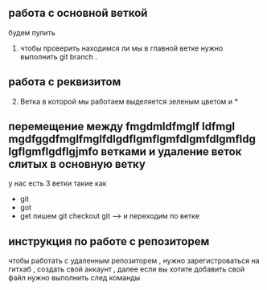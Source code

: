 
## работа с основной веткой ## 

будем пулить 
1. чтобы проверить находимся ли мы в главной ветке нужно выполнить git branch .
## работа с реквизитом ##
2. Ветка в которой мы работаем выделяется зеленым цветом и *

## перемещение между fmgdmldfmglf ldfmgl mgdfggdfmglfmglfdlgdflgmflgmfdlgmfdlgmfldg lgflgmflgdflgjmfo ветками и удаление веток слитых в основную ветку 
у нас есть 3 ветки такие как 
* git
* got
* get
пишем git checkout git --> и переходим по ветке
## инструкция по работе с репозиторем
чтобы работать с удаленным репозиторем , нужно зарегистроваться на гитхаб , создать свой аккаунт , далее 
если вы хотите добавить свой файл нужно выполнить след команды 





